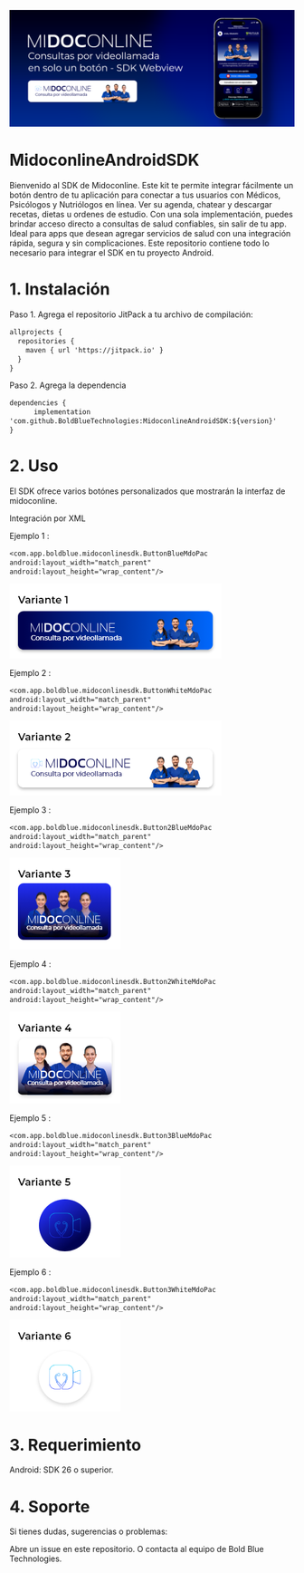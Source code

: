![](https://github.com/BoldBlueTechnologies/MidoconlineAndroidSDK/blob/main/midoconline_banner_sdk.png)

# MidoconlineAndroidSDK

Bienvenido al SDK de Midoconline. Este kit te permite integrar fácilmente un botón dentro de tu aplicación para conectar a tus usuarios con Médicos, Psicólogos y Nutriólogos en línea. Ver su agenda, chatear y descargar recetas, dietas u ordenes de estudio.
Con una sola implementación, puedes brindar acceso directo a consultas de salud confiables, sin salir de tu app. Ideal para apps que desean agregar servicios de salud con una integración rápida, segura y sin complicaciones.
Este repositorio contiene todo lo necesario para integrar el SDK en tu proyecto Android.

# 1. Instalación

Paso 1. Agrega el repositorio JitPack a tu archivo de compilación:

```
allprojects {
  repositories {
    maven { url 'https://jitpack.io' }
  }
}
```
Paso 2. Agrega la dependencia
```
dependencies {
      implementation 'com.github.BoldBlueTechnologies:MidoconlineAndroidSDK:${version}'
}
```
# 2. Uso

El SDK ofrece varios botónes personalizados que mostrarán la interfaz de midoconline. 

Integración por XML

Ejemplo 1 :
```
<com.app.boldblue.midoconlinesdk.ButtonBlueMdoPac
android:layout_width="match_parent"
android:layout_height="wrap_content"/>
```
![](https://github.com/BoldBlueTechnologies/MidoconlineAndroidSDK/blob/main/midoconlinev1_sdk.png)

Ejemplo 2 :
```
<com.app.boldblue.midoconlinesdk.ButtonWhiteMdoPac
android:layout_width="match_parent"
android:layout_height="wrap_content"/>
```
![](https://github.com/BoldBlueTechnologies/MidoconlineAndroidSDK/blob/main/midoconlinev2_sdk.png)

Ejemplo 3 :
```
<com.app.boldblue.midoconlinesdk.Button2BlueMdoPac
android:layout_width="match_parent"
android:layout_height="wrap_content"/>
```
![](https://github.com/BoldBlueTechnologies/MidoconlineAndroidSDK/blob/main/midoconlinev3_sdk.png)

Ejemplo 4 :
```
<com.app.boldblue.midoconlinesdk.Button2WhiteMdoPac
android:layout_width="match_parent"
android:layout_height="wrap_content"/>
```
![](https://github.com/BoldBlueTechnologies/MidoconlineAndroidSDK/blob/main/midoconlinev4_sdk.png)

Ejemplo 5 :
```
<com.app.boldblue.midoconlinesdk.Button3BlueMdoPac
android:layout_width="match_parent"
android:layout_height="wrap_content"/>
```
![](https://github.com/BoldBlueTechnologies/MidoconlineAndroidSDK/blob/main/midoconlinev5_sdk.png)

Ejemplo 6 :
```
<com.app.boldblue.midoconlinesdk.Button3WhiteMdoPac
android:layout_width="match_parent"
android:layout_height="wrap_content"/>
```
![](https://github.com/BoldBlueTechnologies/MidoconlineAndroidSDK/blob/main/midoconlinev6_sdk.png)


# 3. Requerimiento
   
Android: SDK 26 o superior.

# 4. Soporte
   
Si tienes dudas, sugerencias o problemas:

Abre un issue en este repositorio. O contacta al equipo de Bold Blue Technologies.
